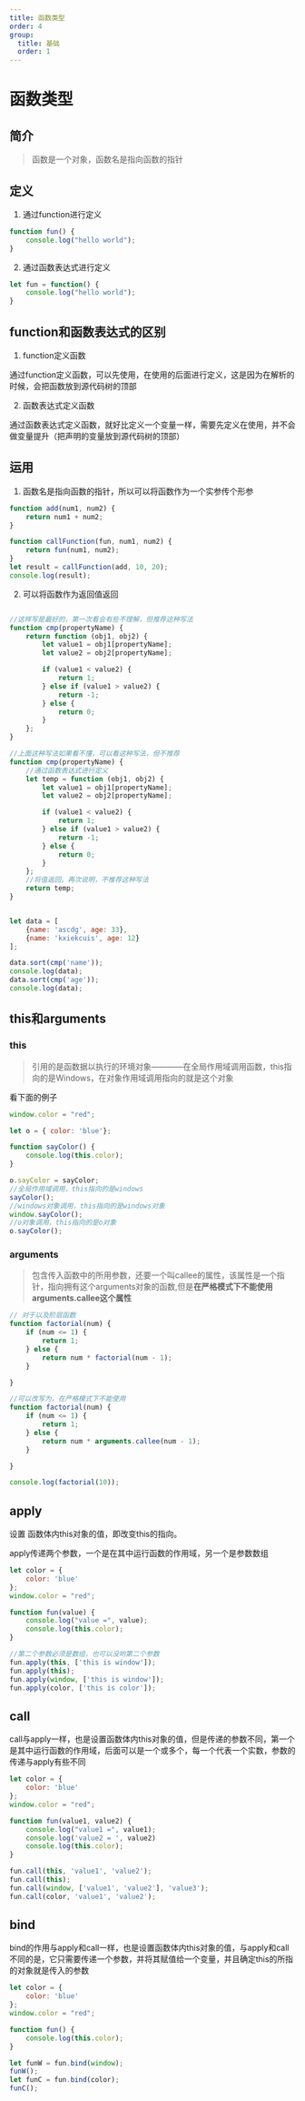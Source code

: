 ```yaml
---
title: 函数类型
order: 4
group:
  title: 基础
  order: 1
---
```


# 函数类型

## 简介

> 函数是一个对象，函数名是指向函数的指针

## 定义

1. 通过function进行定义

```javascript
function fun() {
	console.log("hello world");
}
```

2. 通过函数表达式进行定义

```javascript
let fun = function() {
	console.log("hello world");
}
```

## function和函数表达式的区别

1. function定义函数

通过function定义函数，可以先使用，在使用的后面进行定义，这是因为在解析的时候，会把函数放到源代码树的顶部

2. 函数表达式定义函数

通过函数表达式定义函数，就好比定义一个变量一样，需要先定义在使用，并不会做变量提升（把声明的变量放到源代码树的顶部）

## 运用

1. 函数名是指向函数的指针，所以可以将函数作为一个实参传个形参

```JavaScript
function add(num1, num2) {
    return num1 + num2;
}

function callFunction(fun, num1, num2) {
    return fun(num1, num2);
}
let result = callFunction(add, 10, 20);
console.log(result);
````

2. 可以将函数作为返回值返回

```JavaScript

//这样写是最好的，第一次看会有些不理解，但推荐这种写法
function cmp(propertyName) {
    return function (obj1, obj2) {
        let value1 = obj1[propertyName];
        let value2 = obj2[propertyName];

        if (value1 < value2) {
            return 1;
        } else if (value1 > value2) {
            return -1;
        } else {
            return 0;
        }
    };
}

//上面这种写法如果看不懂，可以看这种写法，但不推荐
function cmp(propertyName) {
	//通过函数表达式进行定义
    let temp = function (obj1, obj2) {
        let value1 = obj1[propertyName];
        let value2 = obj2[propertyName];

        if (value1 < value2) {
            return 1;
        } else if (value1 > value2) {
            return -1;
        } else {
            return 0;
        }
    };
    //将值返回，再次说明，不推荐这种写法
    return temp;
}


let data = [
    {name: 'ascdg', age: 33},
    {name: 'kxiekcuis', age: 12}
];

data.sort(cmp('name'));
console.log(data);
data.sort(cmp('age'));
console.log(data);
```

## this和arguments

### this

> 引用的是函数据以执行的环境对象————在全局作用域调用函数，this指向的是Windows，在对象作用域调用指向的就是这个对象

看下面的例子

```javascript
window.color = "red";

let o = { color: 'blue'};

function sayColor() {
    console.log(this.color);
}

o.sayColor = sayColor;
//全局作用域调用，this指向的是windows
sayColor();
//windows对象调用，this指向的是windows对象
window.sayColor();
//o对象调用，this指向的是o对象
o.sayColor();
````

### arguments

> 包含传入函数中的所用参数，还要一个叫callee的属性，该属性是一个指针，指向拥有这个arguments对象的函数,但是**在严格模式下不能使用arguments.callee这个属性**

```javascript
// 对于以及阶层函数
function factorial(num) {
    if (num <= 1) {
        return 1;
    } else {
        return num * factorial(num - 1);
    }

}

//可以改写为，在严格模式下不能使用
function factorial(num) {
    if (num <= 1) {
        return 1;
    } else {
        return num * arguments.callee(num - 1);
    }

}

console.log(factorial(10));
````

## apply

设置	函数体内this对象的值，即改变this的指向。

apply传递两个参数，一个是在其中运行函数的作用域，另一个是参数数组

```javascript
let color = {
    color: 'blue'
};
window.color = "red";

function fun(value) {
    console.log("value =", value);
    console.log(this.color);
}

//第二个参数必须是数组，也可以没哟第二个参数
fun.apply(this, ['this is window']);
fun.apply(this);
fun.apply(window, ['this is window']);
fun.apply(color, ['this is color']);
```

## call

call与apply一样，也是设置函数体内this对象的值，但是传递的参数不同，第一个是其中运行函数的作用域，后面可以是一个或多个，每一个代表一个实数，参数的传递与apply有些不同

```JavaScript
let color = {
    color: 'blue'
};
window.color = "red";

function fun(value1, value2) {
    console.log("value1 =", value1);
    console.log('value2 = ', value2)
    console.log(this.color);
}

fun.call(this, 'value1', 'value2');
fun.call(this);
fun.call(window, ['value1', 'value2'], 'value3');
fun.call(color, 'value1', 'value2');
```
## bind

bind的作用与apply和call一样，也是设置函数体内this对象的值，与apply和call不同的是，它只需要传递一个参数，并将其赋值给一个变量，并且确定this的所指的对象就是传入的参数

```JavaScript
let color = {
    color: 'blue'
};
window.color = "red";

function fun() {
    console.log(this.color);
}

let funW = fun.bind(window);
funW();
let funC = fun.bind(color);
funC();
````
